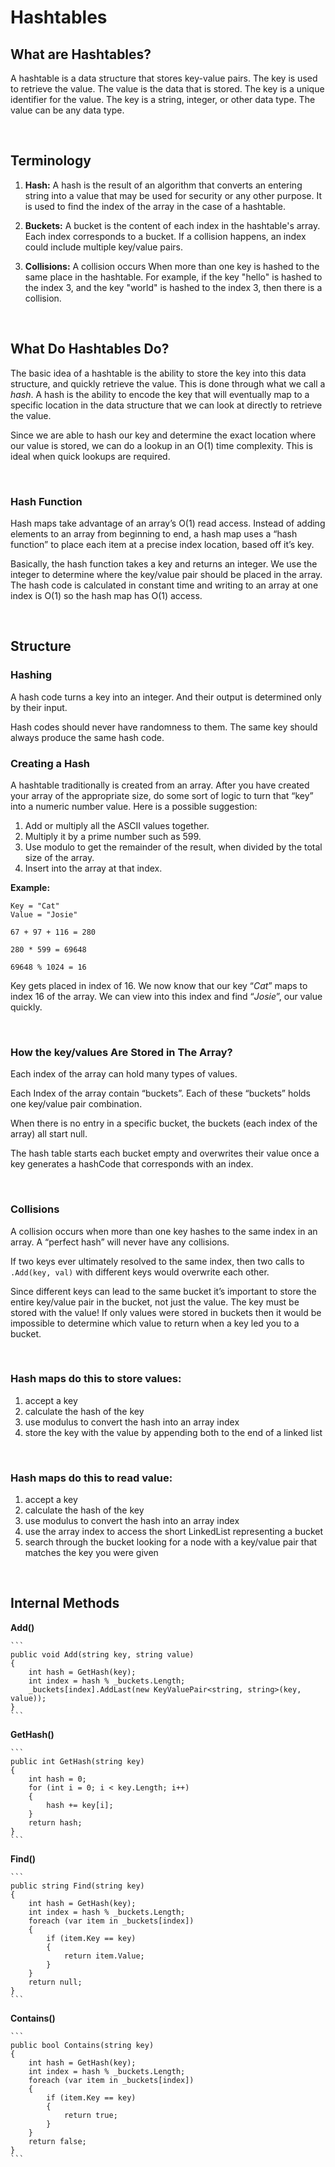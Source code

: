 # **Hashtables**

## **What are Hashtables?**

A hashtable is a data structure that stores key-value pairs. The key is used to retrieve the value. The value is the data that is stored. The key is a unique identifier for the value. The key is a string, integer, or other data type. The value can be any data type. 

<br>

## **Terminology**


1. **Hash:** A hash is the result of an algorithm that converts an entering string into a value that may be used for security or any other purpose. It is used to find the index of the array in the case of a hashtable. 


2. **Buckets:** A bucket is the content of each index in the hashtable's array. Each index corresponds to a bucket. If a collision happens, an index could include multiple key/value pairs. 

3. **Collisions:** A collision occurs When more than one key is hashed to the same place in the hashtable. For example, if the key "hello" is hashed to the index 3, and the key "world" is hashed to the index 3, then there is a collision.

<br>


## **What Do Hashtables Do?**


The basic idea of a hashtable is the ability to store the key into this data structure, and quickly retrieve the value. This is done through what we call a *hash*. A hash is the ability to encode the key that will eventually map to a specific location in the data structure that we can look at directly to retrieve the value.

Since we are able to hash our key and determine the exact location where our value is stored, we can do a lookup in an O(1) time complexity. This is ideal when quick lookups are required.

<br>

### **Hash Function**

Hash maps take advantage of an array’s O(1) read access. Instead of adding elements to an array from beginning to end, a hash map uses a “hash function” to place each item at a precise index location, based off it’s key.

Basically, the hash function takes a key and returns an integer. We use the integer to determine where the key/value pair should be placed in the array. The hash code is calculated in constant time and writing to an array at one index is O(1) so the hash map has O(1) access.

<br>


## **Structure**

### **Hashing**

A hash code turns a key into an integer. And their output is determined only by their input. 

Hash codes should never have randomness to them. The same key should always produce the same hash code.


### **Creating a Hash**

A hashtable traditionally is created from an array. After you have created your array of the appropriate size, do some sort of logic to turn that “key” into a numeric number value. Here is a possible suggestion:

1. Add or multiply all the ASCII values together.
2. Multiply it by a prime number such as 599.
3. Use modulo to get the remainder of the result, when divided by the total size of the array.
4. Insert into the array at that index.


**Example:**

```
Key = "Cat"
Value = "Josie"

67 + 97 + 116 = 280

280 * 599 = 69648

69648 % 1024 = 16
```

Key gets placed in index of 16. 
We now know that our key “*Cat*” maps to index 16 of the array. We can view into this index and find “*Josie*”, our value quickly.

<br>

### **How the key/values Are Stored in The Array?**

Each index of the array can hold many types of values. 

Each Index of the array contain “buckets”.
Each of these “buckets” holds one key/value pair combination. 

When there is no entry in a specific bucket, the buckets (each index of the array) all start null.

The hash table starts each bucket empty and overwrites their value once a key generates a hashCode that corresponds with an index.

<br>

### **Collisions**

A collision occurs when more than one key hashes to the same index in an array. A “perfect hash” will never have any collisions.

If two keys ever ultimately resolved to the same index, then two calls to ```.Add(key, val)``` with different keys would overwrite each other.


Since different keys can lead to the same bucket it’s important to store the entire key/value pair in the bucket, not just the value. The key must be stored with the value! If only values were stored in buckets then it would be impossible to determine which value to return when a key led you to a bucket.

<br>

### **Hash maps do this to store values:**

1. accept a key
2. calculate the hash of the key
3. use modulus to convert the hash into an array index
4. store the key with the value by appending both to the end of a linked list

<br>

### **Hash maps do this to read value:**

1. accept a key
2. calculate the hash of the key
3. use modulus to convert the hash into an array index
4. use the array index to access the short LinkedList representing a bucket
5. search through the bucket looking for a node with a key/value pair that matches the key you were given

<br>

## **Internal Methods**

**Add()**

    
    ```
    public void Add(string key, string value)
    {
        int hash = GetHash(key);
        int index = hash % _buckets.Length;
        _buckets[index].AddLast(new KeyValuePair<string, string>(key, value));
    }
    ```


**GetHash()**

    
    ```
    public int GetHash(string key)
    {
        int hash = 0;
        for (int i = 0; i < key.Length; i++)
        {
            hash += key[i];
        }
        return hash;
    }
    ```


**Find()**

    
    ```
    public string Find(string key)
    {
        int hash = GetHash(key);
        int index = hash % _buckets.Length;
        foreach (var item in _buckets[index])
        {
            if (item.Key == key)
            {
                return item.Value;
            }
        }
        return null;
    }
    ```

**Contains()**

    
    ```
    public bool Contains(string key)
    {
        int hash = GetHash(key);
        int index = hash % _buckets.Length;
        foreach (var item in _buckets[index])
        {
            if (item.Key == key)
            {
                return true;
            }
        }
        return false;
    }
    ```
